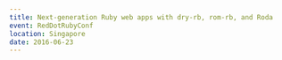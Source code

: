 ```yaml
---
title: Next-generation Ruby web apps with dry-rb, rom-rb, and Roda
event: RedDotRubyConf
location: Singapore
date: 2016-06-23
---
```

